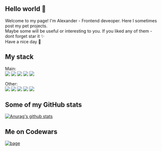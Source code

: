 ## Hello world :wave:
Welcome to my page! I'm Alexander - Frontend deveoper. Here I sometimes post my pet projects.   
Maybe some will be useful or interesting to you. If you liked any of them - dont forget star it :sparkles:  
Have a nice day :eyes:   
## My stack
Main:  
![](https://img.shields.io/badge/React-Library-informational?style=flat-square&logo=React&logoColor=white&color=yellow) 
![](https://img.shields.io/badge/Redux-Library-informational?style=flat-square&logo=Redux&logoColor=white&color=yellow)
![](https://img.shields.io/badge/NextJS-Library-informational?style=flat-square&logo=Next.js&logoColor=white&color=yellow) 
![](https://img.shields.io/badge/TypeScript-Code-informational?style=flat-square&logo=TypeScript&logoColor=white&color=yellow)
![](https://img.shields.io/badge/NodeJS-Code-informational?style=flat-square&logo=Node.js&logoColor=white&color=yellow)  

Other:  
![](https://img.shields.io/badge/Git-Tool-informational?style=flat-square&logo=Git&logoColor=white&color=yellow)
![](https://img.shields.io/badge/Bash-Tool-informational?style=flat-square&logo=PowerShell&logoColor=white&color=yellow)
![](https://img.shields.io/badge/GitLabCI/CD-Tool-informational?style=flat-square&logo=GitHubActions&color=yellow&logoColor=white)
![](https://img.shields.io/badge/SQL-Code-informational?style=flat-square&logo=AmazonDynamoDB&logoColor=white&color=yellow)
![](https://img.shields.io/badge/C++-Code-informational?style=flat-square&logo=C&logoColor=white&color=yellow)

## Some of my GitHub stats
[![Anurag's github stats](https://github-readme-stats.vercel.app/api?username=morozov312&show_icons=true&theme=gruvbox)](https://github.com/anuraghazra/github-readme-stats)
## Me on Codewars
<a href="https://www.codewars.com/users/morozov312"><img src="https://www.codewars.com/users/morozov312/badges/large" alt="bage"></a>

